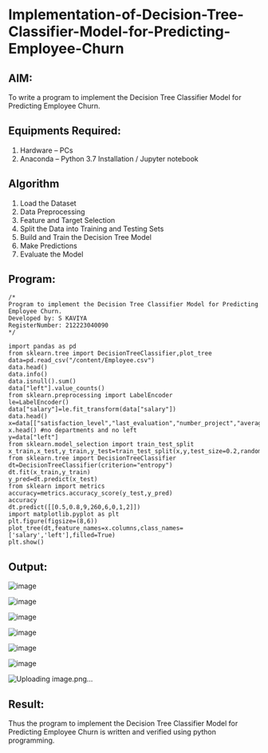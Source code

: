 # Implementation-of-Decision-Tree-Classifier-Model-for-Predicting-Employee-Churn

## AIM:
To write a program to implement the Decision Tree Classifier Model for Predicting Employee Churn.

## Equipments Required:
1. Hardware – PCs
2. Anaconda – Python 3.7 Installation / Jupyter notebook

## Algorithm
1. Load the Dataset
2. Data Preprocessing
3. Feature and Target Selection
4. Split the Data into Training and Testing Sets
5. Build and Train the Decision Tree Model
6. Make Predictions
7. Evaluate the Model

## Program:
```
/*
Program to implement the Decision Tree Classifier Model for Predicting Employee Churn.
Developed by: S KAVIYA
RegisterNumber: 212223040090
*/

import pandas as pd
from sklearn.tree import DecisionTreeClassifier,plot_tree
data=pd.read_csv("/content/Employee.csv")
data.head()
data.info()
data.isnull().sum()
data["left"].value_counts()
from sklearn.preprocessing import LabelEncoder
le=LabelEncoder()
data["salary"]=le.fit_transform(data["salary"])
data.head()
x=data[["satisfaction_level","last_evaluation","number_project","average_montly_hours","time_spend_company","Work_accident","promotion_last_5years","salary"]]
x.head() #no departments and no left
y=data["left"]
from sklearn.model_selection import train_test_split
x_train,x_test,y_train,y_test=train_test_split(x,y,test_size=0.2,random_state=100)
from sklearn.tree import DecisionTreeClassifier
dt=DecisionTreeClassifier(criterion="entropy")
dt.fit(x_train,y_train)
y_pred=dt.predict(x_test)
from sklearn import metrics
accuracy=metrics.accuracy_score(y_test,y_pred)
accuracy
dt.predict([[0.5,0.8,9,260,6,0,1,2]])
import matplotlib.pyplot as plt
plt.figure(figsize=(8,6))
plot_tree(dt,feature_names=x.columns,class_names=['salary','left'],filled=True)
plt.show()

```

## Output:
![image](https://github.com/user-attachments/assets/9543bc53-6bdc-4f95-b052-ce07491a2bbb)

![image](https://github.com/user-attachments/assets/de96e3fd-f8ca-4883-ba65-d4aa39d8a83d)

![image](https://github.com/user-attachments/assets/84db7ed7-26c1-4cff-9354-1791671dff77)

![image](https://github.com/user-attachments/assets/71424930-b0d4-4fb8-a725-99c065d01802)

![image](https://github.com/user-attachments/assets/56c548b4-525e-49b8-b190-5f3825fb1497)

![image](https://github.com/user-attachments/assets/efe7ae36-6aa6-433a-922c-af1b6ee1eb56)

![Uploading image.png…]()

## Result:
Thus the program to implement the  Decision Tree Classifier Model for Predicting Employee Churn is written and verified using python programming.
